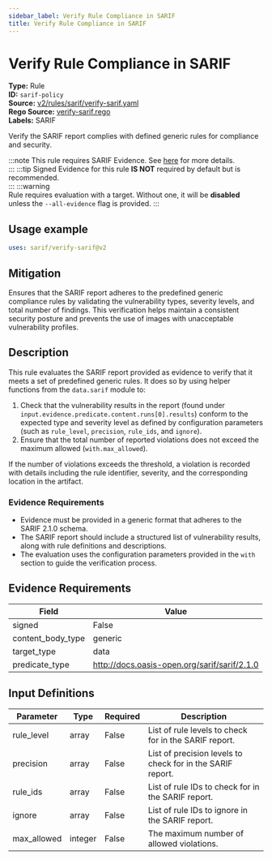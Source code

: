 ```yaml
---
sidebar_label: Verify Rule Compliance in SARIF
title: Verify Rule Compliance in SARIF
---  
```

# Verify Rule Compliance in SARIF  
**Type:** Rule  
**ID:** `sarif-policy`  
**Source:** [v2/rules/sarif/verify-sarif.yaml](https://github.com/scribe-public/sample-policies/blob/main/v2/rules/sarif/verify-sarif.yaml)  
**Rego Source:** [verify-sarif.rego](https://github.com/scribe-public/sample-policies/blob/main/v2/rules/sarif/verify-sarif.rego)  
**Labels:** SARIF  

Verify the SARIF report complies with defined generic rules for compliance and security.

:::note 
This rule requires SARIF Evidence. See [here](https://deploy-preview-299--scribe-security.netlify.app/docs/valint/sarif) for more details.  
::: 
:::tip 
Signed Evidence for this rule **IS NOT** required by default but is recommended.  
::: 
:::warning  
Rule requires evaluation with a target. Without one, it will be **disabled** unless the `--all-evidence` flag is provided.
::: 

## Usage example

```yaml
uses: sarif/verify-sarif@v2
```

## Mitigation  
Ensures that the SARIF report adheres to the predefined generic compliance rules by validating  the vulnerability types, severity levels, and total number of findings. This verification helps maintain  a consistent security posture and prevents the use of images with unacceptable vulnerability profiles.



## Description  
This rule evaluates the SARIF report provided as evidence to verify that it meets a set of predefined generic rules.
It does so by using helper functions from the `data.sarif` module to:

1. Check that the vulnerability results in the report (found under `input.evidence.predicate.content.runs[0].results`)
   conform to the expected type and severity level as defined by configuration parameters (such as `rule_level`, `precision`, 
   `rule_ids`, and `ignore`).
2. Ensure that the total number of reported violations does not exceed the maximum allowed (`with.max_allowed`).

If the number of violations exceeds the threshold, a violation is recorded with details including the rule identifier, 
severity, and the corresponding location in the artifact.

### **Evidence Requirements**

- Evidence must be provided in a generic format that adheres to the SARIF 2.1.0 schema.
- The SARIF report should include a structured list of vulnerability results, along with rule definitions and descriptions.
- The evaluation uses the configuration parameters provided in the `with` section to guide the verification process.


## Evidence Requirements  
| Field | Value |
|-------|-------|
| signed | False |
| content_body_type | generic |
| target_type | data |
| predicate_type | http://docs.oasis-open.org/sarif/sarif/2.1.0 |

## Input Definitions  
| Parameter | Type | Required | Description |
|-----------|------|----------|-------------|
| rule_level | array | False | List of rule levels to check for in the SARIF report. |
| precision | array | False | List of precision levels to check for in the SARIF report. |
| rule_ids | array | False | List of rule IDs to check for in the SARIF report. |
| ignore | array | False | List of rule IDs to ignore in the SARIF report. |
| max_allowed | integer | False | The maximum number of allowed violations. |


